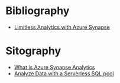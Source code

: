 # Bibliography
- [Limitless Analytics with Azure Synapse](https://www.amazon.it/Limitless-Analytics-Azure-Synapse-end/dp/1800205651/ref=sxts_rp_s_1_0?content-id=amzn1.sym.70910673-a1eb-46e9-ac5b-20693c26afbf%3Aamzn1.sym.70910673-a1eb-46e9-ac5b-20693c26afbf&cv_ct_cx=limitless+analytics+synapse&keywords=limitless+analytics+synapse&pd_rd_i=1800205651&pd_rd_r=93fce4af-d0a0-45ef-b69a-cc85546f2306&pd_rd_w=ZcJkw&pd_rd_wg=JJTcT&pf_rd_p=70910673-a1eb-46e9-ac5b-20693c26afbf&pf_rd_r=FRA6RYN2NBAB5MW1ED8R&psc=1&qid=1662647144&sprefix=%2Caps%2C93&sr=1-1-1890b328-3a40-4864-baa0-a8eddba1bf6a)

# Sitography
- [What is Azure Synapse Analytics](https://docs.microsoft.com/en-us/azure/synapse-analytics/overview-what-is)
- [Analyze Data with a Serverless SQL pool](https://docs.microsoft.com/en-us/azure/synapse-analytics/get-started-analyze-sql-on-demand)
